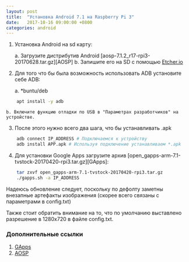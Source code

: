 ```yaml
---
layout: post
title:  "Установка Android 7.1 на Raspberry Pi 3"
date:   2017-10-16 09:00:00 +0800
categories: android
---
```


1. Установка Android на sd карту:

	a. Загрузите дистрибутив Android [aosp-7.1.2_r17-rpi3-20170628.tar.gz][AOSP]
	b. Запишите его на SD с помощью [Etcher.io](https://etcher.io)

2. Для того что бы была возможность использовать ADB установите себе ADB:

	a. *buntu/deb
```sh
	apt install -y adb
```
	b. Включите функцию отладки по USB в "Параметрах разработчиков" на устройстве.

3. После этого нужно всего два шага, что бы устанавливать .apk 
```sh
	adb connect IP_ADDRESS # Подключаемся к устройству
	adb install APP.apk # Используя подключение устанавливаем *.apk
```

4. Для установки Google Apps загрузите архив [open_gapps-arm-7.1-tvstock-20170420-rpi3.tar.gz][GApps]:
```sh
	tar zxvf open_gapps-arm-7.1-tvstock-20170420-rpi3.tar.gz
	./gapps.sh -a IP_ADDRESS
```

Надеюсь обновление следует, поскольку по дефолту заметны внезапные артефакты изображения (скорее всего связаны с параметрами в config.txt)

Также стоит обратить внимание на то, что по умолчанию выставлено разрешение в 1280х720 в файле config.txt.

### Дополнительные ссылки

1. [GApps](https://files.ime.moe/Android/Raspberry.Pi.3/open_gapps-arm-7.1-tvstock-20170420-rpi3.tar.gz)
2. [AOSP](https://files.ime.moe/Android/Raspberry.Pi.3/aosp-7.1.2_r17-rpi3-20170628.tar.gz)